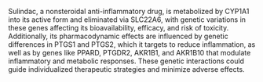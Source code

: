 Sulindac, a nonsteroidal anti-inflammatory drug, is metabolized by CYP1A1 into its active form and eliminated via SLC22A6, with genetic variations in these genes affecting its bioavailability, efficacy, and risk of toxicity. Additionally, its pharmacodynamic effects are influenced by genetic differences in PTGS1 and PTGS2, which it targets to reduce inflammation, as well as by genes like PPARD, PTGDR2, AKR1B1, and AKR1B10 that modulate inflammatory and metabolic responses. These genetic interactions could guide individualized therapeutic strategies and minimize adverse effects.